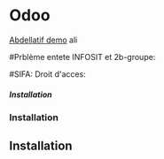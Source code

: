 # Odoo
[Abdellatif demo](https://github.com/abdellatifkarroum/demo)
ali

#Prblème entete INFOSIT et 2b-groupe:


#SIFA: Droit d'acces:


##### Installation
### Installation
## Installation 

